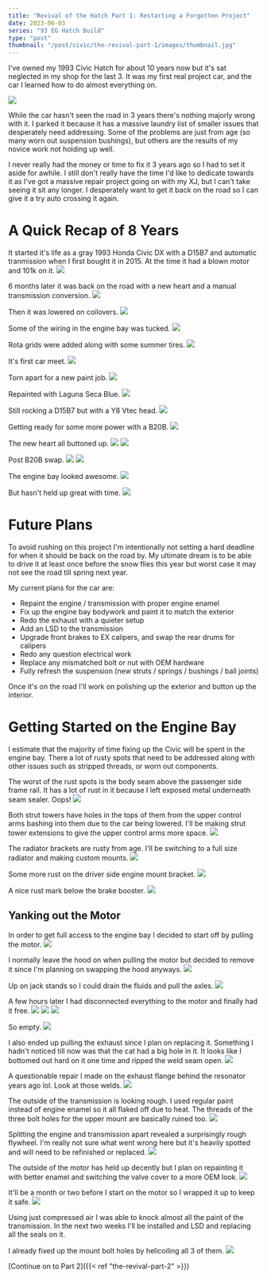 ```yaml
---
title: "Revival of the Hatch Part 1: Restarting a Forgotten Project"
date: 2023-06-03
series: "93 EG Hatch Build"
type: "post"
thumbnail: "/post/civic/the-revival-part-1/images/thumbnail.jpg"
---
```


I've owned my 1993 Civic Hatch for about 10 years now but it's sat neglected in my shop for the last 3. It was my first real project car, and the car I learned how to do almost everything on.

![](images/1.jpg)

While the car hasn't seen the road in 3 years there's nothing majorly wrong with it. I parked it because it has a massive laundry list of smaller issues that desperately need addressing. Some of the problems are just from age (so many worn out suspension bushings), but others are the results of my novice work not holding up well.

I never really had the money or time to fix it 3 years ago so I had to set it aside for awhile. I still don't really have the time I'd like to dedicate towards it as I've got a massive repair project going on with my XJ, but I can't take seeing it sit any longer. I desperately want to get it back on the road so I can give it a try auto crossing it again.

# A Quick Recap of 8 Years

It started it's life as a gray 1993 Honda Civic DX with a D15B7 and automatic tranmission when I first bought it in 2015. At the time it had a blown motor and 101k on it.
![](images/2.jpg)

6 months later it was back on the road with a new heart and a manual transmission conversion.
![](images/3.jpg)

Then it was lowered on coilovers.
![](images/4.jpg)

Some of the wiring in the engine bay was tucked.
![](images/5.jpg)

Rota grids were added along with some summer tires.
![](images/6.jpg)

It's first car meet.
![](images/7.jpg)

Torn apart for a new paint job.
![](images/8.jpg)

Repainted with Laguna Seca Blue.
![](images/9.jpg)

Still rocking a D15B7 but with a Y8 Vtec head.
![](images/10.jpg)

Getting ready for some more power with a B20B.
![](images/11.jpg)

The new heart all buttoned up.
![](images/12.jpg)
![](images/13.jpg)

Post B20B swap.
![](images/14.jpg)
![](images/15.jpg)

The engine bay looked awesome.
![](images/16.jpg)

But hasn't held up great with time.
![](images/17.jpg)

# Future Plans

To avoid rushing on this project I'm intentionally not setting a hard deadline for when it should be back on the road by. My ultimate dream is to be able to drive it at least once before the snow flies this year but worst case it may not see the road till spring next year.

My current plans for the car are:

- Repaint the engine / transmission with proper engine enamel
- Fix up the engine bay bodywork and paint it to match the exterior
- Redo the exhaust with a quieter setup
- Add an LSD to the transmission
- Upgrade front brakes to EX calipers, and swap the rear drums for calipers
- Redo any question electrical work
- Replace any mismatched bolt or nut with OEM hardware
- Fully refresh the suspension (new struts / springs / bushings / ball joints)

Once it's on the road I'll work on polishing up the exterior and button up the interior.

# Getting Started on the Engine Bay

I estimate that the majority of time fixing up the Civic will be spent in the engine bay. There a lot of rusty spots that need to be addressed along with other issues such as stripped threads, or worn out components.

The worst of the rust spots is the body seam above the passenger side frame rail. It has a lot of rust in it because I left exposed metal underneath seam sealer. Oops!
![](images/18.jpg)

Both strut towers have holes in the tops of them from the upper control arms bashing into them due to the car being lowered. I'll be making strut tower extensions to give the upper control arms more space.
![](images/19.jpg)

The radiator brackets are rusty from age. I'll be switching to a full size radiator and making custom mounts.
![](images/20.jpg)

Some more rust on the driver side engine mount bracket.
![](images/21.jpg)

A nice rust mark below the brake booster.
![](images/22.jpg)

## Yanking out the Motor

In order to get full access to the engine bay I decided to start off by pulling the motor.
![](images/23.jpg)

I normally leave the hood on when pulling the motor but decided to remove it since I'm planning on swapping the hood anyways.
![](images/24.jpg)

Up on jack stands so I could drain the fluids and pull the axles.
![](images/25.jpg)

A few hours later I had disconnected everything to the motor and finally had it free.
![](images/26.jpg)
![](images/27.jpg)
![](images/28.jpg)

So empty.
![](images/29.jpg)

I also ended up pulling the exhaust since I plan on replacing it. Something I hadn't noticed till now was that the cat had a big hole in it. It looks like I bottomed out hard on it one time and ripped the weld seam open.
![](images/30.jpg)

A questionable repair I made on the exhaust flange behind the resonator years ago lol. Look at those welds.
![](images/31.jpg)

The outside of the transmission is looking rough. I used regular paint instead of engine enamel so it all flaked off due to heat. The threads of the three bolt holes for the upper mount are basically ruined too.
![](images/32.jpg)

Splitting the engine and transmission apart revealed a surprisingly rough flywheel. I'm really not sure what went wrong here but it's heavily spotted and will need to be refinished or replaced.
![](images/33.jpg)

The outside of the motor has held up decently but I plan on repainting it with better enamel and switching the valve cover to a more OEM look.
![](images/34.jpg)

It'll be a month or two before I start on the motor so I wrapped it up to keep it safe.
![](images/35.jpg)

Using just compressed air I was able to knock almost all the paint of the transmission. In the next two weeks I'll be installed and LSD and replacing all the seals on it.

I already fixed up the mount bolt holes by helicoiling all 3 of them.
![](images/37.jpg)

[Continue on to Part 2]({{< ref "the-revival-part-2" >}})

